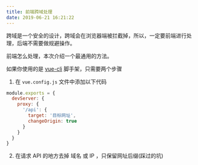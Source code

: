 ```yaml
---
title: 前端跨域处理
date: 2019-06-21 16:21:22
---
```


跨域是一个安全的设计，跨域会在浏览器端被拦截掉，所以，一定要前端进行处理，后端不需要做规避操作。

前端怎么处理，本次介绍一个最通用的方法。



如果你使用的是 [vue-cli](https://cli.vuejs.org/) 脚手架，只需要两个步骤

1. 在 `vue.config.js` 文件中添加以下代码

```js
module.exports = {
  devServer: {
    proxy: {
      '/api': {
        target: '目标网址',
        changeOrigin: true
      }
    }
  }
}

```

2. 在请求 API 的地方去掉 域名 或 IP ，只保留网址后缀(踩过的坑)

